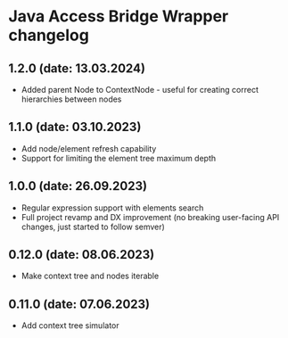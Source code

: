 # Java Access Bridge Wrapper changelog

## 1.2.0 (date: 13.03.2024)

- Added parent Node to ContextNode - useful for creating correct hierarchies between nodes

## 1.1.0 (date: 03.10.2023)

- Add node/element refresh capability
- Support for limiting the element tree maximum depth

## 1.0.0 (date: 26.09.2023)

- Regular expression support with elements search
- Full project revamp and DX improvement (no breaking user-facing API changes, just started to follow semver)

## 0.12.0 (date: 08.06.2023)

- Make context tree and nodes iterable

## 0.11.0 (date: 07.06.2023)

- Add context tree simulator
